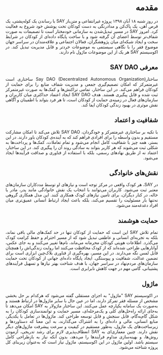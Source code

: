 <div style="direction: rtl; text-align: justify;">

# مقدمه

در روز شنبه ۱۸ آبان ۱۳۹۸ پروژه‌ غیرانتفاعی و متن‌باز SAY با رساندن یک کوله‌پشتی، یک قرص آهن، یک پاک‌کن و مدادرنگی به دست کودکان تحت پوشش خود شروع به فعالیت کرد. امروز SAY در مسیر تبدیل‌شدن به سازمانی خودمختار است تا تصمیمات به صورت شفاف‌تر توسط اعضای آن گرفته شود و با ساخت پایگاه داده‌ای از کودکان در شرایط سخت و ایجاد شبکه‌ای میان پژوهشگران، فعالان اجتماعی و علاقه‌مندان در سراسر جهان موضوع فقر را با نگاهی سیستمی به موضوعات خردتر و قابل مدیریت‌ تبدیل کند.  در اکوسیستم SAY هر یک از این موضوعات ماژول نام دارند.



## معرفی SAY DAO

ساختارSay DAO  (Decentralized Autonomous Organization) ساختاری است غیرمتمرکز که امکان تصمیم‌گیری جمعی و مدیریت شفاف منابع را برای حمایت از کودکان فراهم می‌کند. در این ساختار، تمامی تراکنش‌ها و کمک‌ها به صورت غیرمتمرکز ثبت شده و قابل پیگیری هستند. هدف SAY DAO ایجاد اعتماد حداکثری میان کاربران و سازمان‌های فعال در زمینه‌ی حمایت از کودکان است، تا هر فرد بتواند با اطمینان و آگاهی نقش موثری در بهبود زندگی کودکان ایفا کند.



## شفافیت و اعتماد

با تکیه بر ساختاری غیرمتمرکز و خودگردان، SAY DAO تلاش می‌کند تا امکان مشارکت مستقیم و بدون واسطه را برای افرادی فراهم کند که به آینده‌ی کودکان باور دارند. در این بستر، همه چیز با شفافیت کامل انجام می‌شود و تمام تعاملات، کمک‌ها و پرداخت‌ها به شکلی ثبت می‌شوند که هر کاربر بتواند به سادگی روند آن را پیگیری کند. در این ساختار، اعتماد نه از طریق نهادهای رسمی، بلکه با استفاده از فناوری و صداقت فرآیندها ایجاد می‌شود.

## نقش‌های خانوادگی

در SAY، هر کودک واقعی در مرکز توجه است و نیازهای او توسط مددکاران سازمان‌های معتبر ثبت می‌شود. کاربران می‌توانند با انتخاب یک نقش خانوادگی مانند پدر، مادر یا خاله، در کنار دیگران، برای تأمین نیازهای کودک همکاری کنند. این مدل همکاری گروهی نه‌تنها بار مسئولیت را تقسیم می‌کند، بلکه باعث ایجاد ارتباط انسانی عمیق‌تری میان افراد دغدغه‌مند می‌شود.

## حمایت هوشمند

تمام تلاش SAY این است که حمایت از کودکان تنها در حد کمک‌های مالی باقی نماند، بلکه به تجربه‌ای انسانی و عاطفی تبدیل شود که از مسیر احترام و حفظ کرامت کودک می‌گذرد. اطلاعات هویتی کودکان محرمانه می‌ماند، نام‌ها تغییر می‌کنند و به جای عکس، آواتارهایی طراحی شده‌اند که از کودک محافظت می‌کنند اما روایت زندگی‌اش را همچنان قابل لمس نگه می‌دارند. در این مسیر، بهره‌گیری از فناوری بلاک‌چین ابزاری است برای تضمین عدالت، شفافیت و پیوستگی. ایجاد پایگاه داده‌ای جهانی از کودکان تحت حمایت سازمان‌های مردم‌نهاد در سراسر جهان، با هدف شناخت بهتر نیازها و تسهیل فرآیندهای پشتیبانی، گامی مهم در جهت کاهش نابرابری است.

## ماژول

در اکوسیستم SAY  "ماژول" به اجزای مستقلی گفته می‌شود که هرکدام بر حل بخشی مشخص از مسئله فقر تمرکز دارند، اما در عین حال با سایر ماژول‌ها در ارتباط هستند و به‌صورت یک سامانه یکپارچه عمل می‌کنند. این ساختار ماژولار به SAY امکان می‌دهد تا به‌جای ارائه راه‌حل‌های کلی و یک‌مرحله‌ای، مسیر حمایت و توانمندسازی کودکان را به شکل گام‌به‌گام، قابل سنجش و قابل توسعه طراحی کند. ماژول‌ها در تعامل با یکدیگر، منابع انسانی، مالی و داده‌ای را به اشتراک می‌گذارند، به این معنا که دستاوردها و زیرساخت‌های یک ماژول، به‌طور مستقیم در کیفیت و سرعت پیشرفت ماژول‌های دیگر نقش دارند. چنین معماری‌ای به SAY انعطاف‌پذیری لازم برای رشد تدریجی، آزمودن روش‌ها، و بهینه‌سازی مداوم فرآیندها را می‌دهد، بدون آنکه نیاز به بازطراحی کامل سیستم باشد. اولین ماژول در این اکوسیستم، ماژول نیاز است که به‌عنوان زیربنای کل پروژه شناخته می‌شود.

</div>
